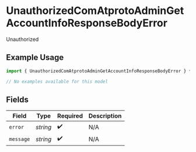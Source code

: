 # UnauthorizedComAtprotoAdminGetAccountInfoResponseBodyError

Unauthorized

## Example Usage

```typescript
import { UnauthorizedComAtprotoAdminGetAccountInfoResponseBodyError } from "@speakeasy-api/bluesky/models/errors";

// No examples available for this model
```

## Fields

| Field              | Type               | Required           | Description        |
| ------------------ | ------------------ | ------------------ | ------------------ |
| `error`            | *string*           | :heavy_check_mark: | N/A                |
| `message`          | *string*           | :heavy_check_mark: | N/A                |